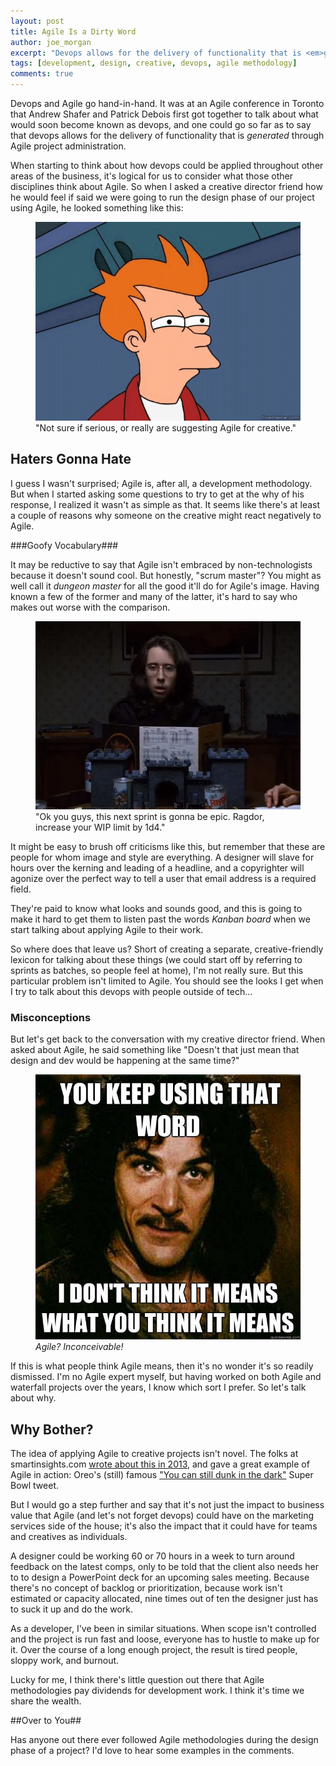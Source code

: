 ```yaml
---
layout: post
title: Agile Is a Dirty Word
author: joe_morgan
excerpt: "Devops allows for the delivery of functionality that is <em>generated</em> through Agile project administration. So if we're going to look at applying devops principles to other areas of the business, we have to consider how Agile fits in."
tags: [development, design, creative, devops, agile methodology]
comments: true
---
```


Devops and Agile go hand-in-hand. It was at an Agile conference in Toronto that Andrew Shafer and Patrick Debois first got together to talk about what would soon become known as devops, and one could go so far as to say that devops allows for the delivery of functionality that is <em>generated</em> through Agile project administration.

When starting to think about how devops could be applied throughout other areas of the business, it's logical for us to consider what those other disciplines think about Agile. So when I asked a creative director friend how he would feel if said we were going to run the design phase of our project using Agile, he looked something like this:

<figure>
	<img src="/images/fry-suspicious.gif" alt="Fry, from Futurama, looking suspicious" />
	<figcaption>
		"Not sure if serious, or really are suggesting Agile for creative."
	</figcaption>
</figure>

## Haters Gonna Hate ##

I guess I wasn't surprised; Agile is, after all, a development methodology. But when I started asking some questions to try to get at the why of his response, I realized it wasn't as simple as that. It seems like there's at least a couple of reasons why someone on the creative might react negatively to Agile.

<!--break-->

###Goofy Vocabulary###

It may be reductive to say that Agile isn't embraced by non-technologists because it doesn't sound cool. But honestly, "scrum master"? You might as well call it <em>dungeon master</em> for all the good it'll do for Agile's image. Having known a few of the former and many of the latter, it's hard to say who makes out worse with the comparison.

<figure>
	<img src="/images/dungeon-master.jpg" alt="Dungeon master from Freeks and Geeks" />
	<figcaption>
		"Ok you guys, this next sprint is gonna be epic. Ragdor, increase your WIP limit by 1d4."
	</figcaption>
</figure>

It might be easy to brush off criticisms like this, but remember that these are people for whom image and style are everything. A designer will slave for hours over the kerning and leading of a headline, and a copyrighter will agonize over the perfect way to tell a user that email address is a required field.

They're paid to know what looks and sounds good, and this is going to make it hard to get them to listen past the words <em>Kanban board</em> when we start talking about applying Agile to their work.

So where does that leave us? Short of creating a separate, creative-friendly lexicon for talking about these things (we could start off by referring to sprints as batches, so people feel at home), I'm not really sure. But this particular problem isn't limited to Agile. You should see the looks I get when I try to talk about this devops with people outside of tech...

###  Misconceptions ###

But let's get back to the conversation with my creative director friend. When asked about Agile, he said something like "Doesn't that just mean that design and dev would be happening at the same time?"


<figure>
	<img src="/images/montoya.jpg" alt="You keep using that word. I don't think it means what you think it means." />
	<figcaption>
		<em>Agile? Inconceivable!</em>
	</figcaption>
</figure>

If this is what people think Agile means, then it's no wonder it's so readily dismissed. I'm no Agile expert myself, but having worked on both Agile and waterfall projects over the years, I know which sort I prefer. So let's talk about why.

## Why Bother? ##

The idea of applying Agile to creative projects isn't novel. The folks at smartinsights.com <a href="http://www.smartinsights.com/managing-digital-marketing/web-project-management/agile-project-process/" target="_blank" title="Agile for digital marketing">wrote about this in 2013</a>, and gave a great example of Agile in action: Oreo's (still) famous <a href="http://www.wired.com/2013/02/oreo-twitter-super-bowl/" target="_blank" title="Wired.com - How Oreo Won the Marketing Super Bowl With a Timely Blackout Ad on Twitter">&quot;You can still dunk in the dark&quot;</a> Super Bowl tweet.

But I would go a step further and say that it's not just the impact to business value that Agile (and let's not forget devops) could have on the marketing services side of the house; it's also the impact that it could have for teams and creatives as individuals.

A designer could be working 60 or 70 hours in a week to turn around feedback on the latest comps, only to be told that the client also needs her to to design a PowerPoint deck for an upcoming sales meeting. Because there's no concept of backlog or prioritization, because work isn't estimated or capacity allocated, nine times out of ten the designer just has to suck it up and do the work.

As a developer, I've been in similar situations. When scope isn't controlled and the project is run fast and loose, everyone has to hustle to make up for it. Over the course of a long enough project, the result is tired people, sloppy work, and burnout.

Lucky for me, I think there's little question out there that Agile methodologies pay dividends for development work. I think it's time we share the wealth.

##Over to You##

<p class="over-to-you">
	Has anyone out there ever followed Agile methodologies during the design phase of a project? I'd love to hear some examples in the comments.
</p>